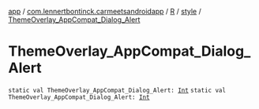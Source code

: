 [app](../../../index.md) / [com.lennertbontinck.carmeetsandroidapp](../../index.md) / [R](../index.md) / [style](index.md) / [ThemeOverlay_AppCompat_Dialog_Alert](./-theme-overlay_-app-compat_-dialog_-alert.md)

# ThemeOverlay_AppCompat_Dialog_Alert

`static val ThemeOverlay_AppCompat_Dialog_Alert: `[`Int`](https://kotlinlang.org/api/latest/jvm/stdlib/kotlin/-int/index.html)
`static val ThemeOverlay_AppCompat_Dialog_Alert: `[`Int`](https://kotlinlang.org/api/latest/jvm/stdlib/kotlin/-int/index.html)